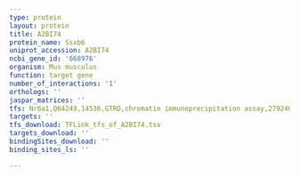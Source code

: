 ```yaml
---
type: protein
layout: protein
title: A2BI74
protein_name: Ssxb6
uniprot_accession: A2BI74
ncbi_gene_id: '668976'
organism: Mus musculus
function: target gene
number_of_interactions: '1'
orthologs: ''
jaspar_matrices: ''
tfs: Nr6a1,Q64249,14536,GTRD,chromatin immunoprecipitation assay,27924024%5Buid%5D,No
targets: ''
tfs_download: TFLink_tfs_of_A2BI74.tsv
targets_download: ''
bindingSites_download: ''
binding_sites_ls: ''

---
```

